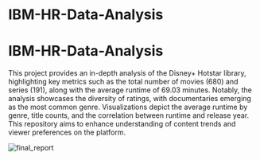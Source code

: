 # IBM-HR-Data-Analysis
# IBM-HR-Data-Analysis

This project provides an in-depth analysis of the Disney+ Hotstar library, highlighting key metrics such as the total number of movies (680) and series (191), along with the average runtime of 69.03 minutes. Notably, the analysis showcases the diversity of ratings, with documentaries emerging as the most common genre. Visualizations depict the average runtime by genre, title counts, and the correlation between runtime and release year. This repository aims to enhance understanding of content trends and viewer preferences on the platform.


![final_report](https://github.com/user-attachments/assets/9f3469b2-bf6e-4515-bc97-e62aed275b64)
